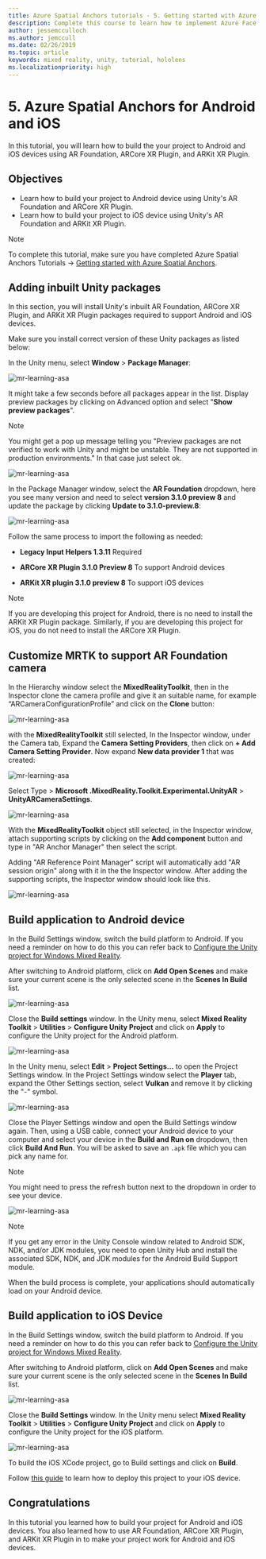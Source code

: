 ```yaml
---
title: Azure Spatial Anchors tutorials - 5. Getting started with Azure Spatial Anchors
description: Complete this course to learn how to implement Azure Face Recognition within a mixed reality application.
author: jessemcculloch
ms.author: jemccull
ms.date: 02/26/2019
ms.topic: article
keywords: mixed reality, unity, tutorial, hololens
ms.localizationpriority: high
---
```


# 5. Azure Spatial Anchors for Android and iOS

In this tutorial, you will learn how to build the your project to Android and iOS devices using AR Foundation, ARCore XR Plugin, and ARKit XR Plugin.

## Objectives

* Learn how to build your project to Android device using Unity's AR Foundation and ARCore XR Plugin.
* Learn how to build your project to iOS device using Unity's AR Foundation and ARKit XR Plugin.

> [!NOTE]
> To complete this tutorial, make sure you have completed Azure Spatial Anchors Tutorials -> [Getting started with Azure Spatial Anchors](mr-learning-asa-02.md).

## Adding inbuilt Unity packages

In this section, you will install Unity's inbuilt AR Foundation, ARCore XR Plugin, and ARKit XR Plugin packages required to support Android and iOS devices.

Make sure you install correct version of these Unity packages as listed below:

In the Unity menu, select **Window** > **Package Manager**:

![mr-learning-asa](images/mr-learning-asa/asa-05-section1-step1-1.png)

It might take a few seconds before all packages appear in the list. Display preview packages by clicking on Advanced option and select "**Show preview packages**".

>[!NOTE]
> You might get a pop up message telling you "Preview packages are not verified to work with Unity and might be unstable. They are not supported in production environments." In that case just select ok.

![mr-learning-asa](images/mr-learning-asa/asa-05-section1-step1-2.png)

In the Package Manager window, select the **AR Foundation** dropdown, here you see many version and need to select **version 3.1.0 preview 8** and update the package by clicking **Update to 3.1.0-preview.8**:

![mr-learning-asa](images/mr-learning-asa/asa-05-section1-step1-3.png)

Follow the same process to import the following as needed:

* **Legacy Input Helpers 1.3.11** Required

* **ARCore XR Plugin 3.1.0 Preview 8** To support Android devices

* **ARKit XR plugin 3.1.0 preview 8** To support iOS devices

> [!NOTE]
> If you are developing this project for Android, there is no need to install the ARKit XR Plugin package. Similarly, if you are developing this project for iOS, you do not need to install the ARCore XR Plugin.

## Customize MRTK to support AR Foundation camera

In the Hierarchy window select the **MixedRealityToolkit**, then in the Inspector clone the camera profile and give it an suitable name, for example “ARCameraConfigurationProfile” and click on the **Clone** button:

![mr-learning-asa](images/mr-learning-asa/asa-05-section2-step1-1.png)

with the **MixedRealityToolkit** still selected, In the Inspector window, under the Camera tab, Expand the **Camera Setting Providers**, then click on **+ Add Camera Setting Provider**. Now expand **New data provider 1** that was created:

![mr-learning-asa](images/mr-learning-asa/asa-05-section2-step1-2.png)

 Select Type > **Microsoft .MixedReality.Toolkit.Experimental.UnityAR** > **UnityARCameraSettings**.

<!-- TODO: VEERUBY:
    Required: Change image, it does not show the Clone Profile window you are referring to.
    Required: Change image, Project window is inconsistent with previous image, it doesn't show the newly created MRTK profile.
-->
![mr-learning-asa](images/mr-learning-asa/asa-05-section2-step1-3.png)

With the **MixedRealityToolkit** object still selected, in the Inspector window, attach supporting scripts by clicking on the **Add component** button and type in "AR Anchor Manager" then select the script.

Adding "AR Reference Point Manager" script will automatically add "AR session origin" along with it in the the Inspector window. After adding the supporting scripts, the Inspector window should look like this.

<!-- TODO: VEERUBY:
    Required: Change image, Project window is inconsistent with previous image, it doesn't show the newly created MRTK profiles.
-->
![mr-learning-asa](images/mr-learning-asa/asa-05-section2-step1-4.png)

## Build application to Android device

In the Build Settings window, switch the build platform to Android. If you need a reminder on how to do this you can refer back to [Configure the Unity project for Windows Mixed Reality](mr-learning-base-02.md#configure-the-unity-project-for-windows-mixed-reality).

After switching to Android platform, click on **Add Open Scenes** and make sure your current scene is the only selected scene in the **Scenes In Build** list.

![mr-learning-asa](images/mr-learning-asa/asa-05-section3-step1-1.png)

Close the **Build settings** window. In the Unity menu, select **Mixed Reality Toolkit** > **Utilities** > **Configure Unity Project** and click on **Apply** to configure the Unity project for the Android platform.

![mr-learning-asa](images/mr-learning-asa/asa-05-section3-step1-2.png)

In the Unity menu, select **Edit** > **Project Settings...** to open the Project Settings window. In the Project Settings window select the **Player** tab, expand the Other Settings section, select **Vulkan** and remove it by clicking the "-" symbol.

![mr-learning-asa](images/mr-learning-asa/asa-05-section3-step1-3.png)

Close the Player Settings window and open the Build Settings window again. Then, using a USB cable, connect your Android device to your computer and select your device in the **Build and Run on** dropdown, then click **Build And Run**. You will be asked to save an `.apk` file which you can pick any name for.

>[!NOTE]
> You might need to press the refresh button next to the dropdown in order to see your device.

![mr-learning-asa](images/mr-learning-asa/asa-05-section3-step1-4.png)

> [!NOTE]
If you get any error in the Unity Console window related to Android SDK, NDK, and/or JDK modules, you need to open Unity Hub and install the associated SDK, NDK, and JDK modules for the Android Build Support module.

When the build process is complete, your applications should automatically load on your Android device.

## Build application to iOS Device

In the Build Settings window, switch the build platform to Android. If you need a reminder on how to do this you can refer back to [Configure the Unity project for Windows Mixed Reality](mr-learning-base-02.md#configure-the-unity-project-for-windows-mixed-reality).

After switching to Android platform, click on **Add Open Scenes** and make sure your current scene is the only selected scene in the **Scenes In Build** list.

![mr-learning-asa](images/mr-learning-asa/asa-05-section4-step1-1.png)

Close the **Build Settings** window. In the Unity menu select **Mixed Reality Toolkit** > **Utilities** > **Configure Unity Project** and click on **Apply** to configure the Unity project for the iOS platform.

![mr-learning-asa](images/mr-learning-asa/asa-05-section4-step1-2.png)

To build the iOS XCode project, go to Build settings and click on **Build**.

Follow [this guide](https://docs.microsoft.com/azure/spatial-anchors/quickstarts/get-started-unity-ios#export-the-xcode-project) to learn how to deploy this project to your iOS device.

## Congratulations

In this tutorial you learned how to build your project for Android and iOS devices. You also learned how to use AR Foundation, ARCore XR Plugin, and ARKit XR Plugin in to make your project work for Android and iOS devices.
